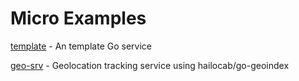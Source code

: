 # Micro Examples

[template](https://github.com/asim/go-micro/tree/master/template) - An template Go service

[geo-srv](https://github.com/asim/geo-srv) - Geolocation tracking service using hailocab/go-geoindex

